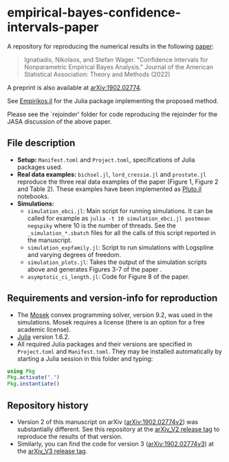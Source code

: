 # empirical-bayes-confidence-intervals-paper

A repository for reproducing the numerical results in the following [paper](https://www.tandfonline.com/doi/abs/10.1080/01621459.2021.2008403):

  >Ignatiadis, Nikolaos, and Stefan Wager. "Confidence Intervals for Nonparametric Empirical Bayes Analysis." Journal of the American Statistical Association: Theory and Methods (2022)

A preprint is also available at [arXiv:1902.02774](https://arxiv.org/abs/1902.02774).

See [Empirikos.jl](https://github.com/nignatiadis/Empirikos.jl) for the Julia package implementing the proposed method.

Please see the `rejoinder' folder for code reproducing the rejoinder for the JASA discussion of the above paper.

## File description

* **Setup:** `Manifest.toml` and `Project.toml`, specifications of Julia packages used.
* **Real data examples:** `bichsel.jl`, `lord_cressie.jl` and `prostate.jl` reproduce the three real data examples of the paper (Figure 1, Figure 2 and Table 2). These examples have been implemented as [Pluto.jl](https://github.com/fonsp/Pluto.jl) notebooks.
* **Simulations:**
  * `simulation_ebci.jl`: Main script for running simulations. It can be called for example as `julia -t 10 simulation_ebci.jl postmean negspiky` where 10 is the number of threads. See the `_simulation_*.sbatch` files for all the calls of this script reported in the manuscript.
  * `simulation_expfamily.jl`: Script to run simulations with Logspline and varying degrees of freedom.
  * `simulation_plots.jl`: Takes the output of the simulation scripts above and generates Figures 3-7 of the paper .
  * `asymptotic_ci_length.jl`: Code for Figure 8 of the paper.

## Requirements and version-info for reproduction

* The [Mosek](https://www.mosek.com/) convex programming solver, version 9.2, was used in the simulations. Mosek requires a license (there is an option for a free academic license).
* [Julia](https://julialang.org/) version 1.6.2.
* All required Julia packages and their versions are specified in `Project.toml` and `Manifest.toml`. They may be installed automatically by starting a Julia session in this folder and typing:
```julia
using Pkg
Pkg.activate(".")
Pkg.instantiate()
```

## Repository history

* Version 2 of this manuscript on arXiv ([arXiv:1902.02774v2](https://arxiv.org/abs/1902.02774v2)) was substantially different. See this repository at the [arXiv_V2 release tag](https://github.com/nignatiadis/empirical-bayes-confidence-intervals-paper/releases/tag/arXiv_v2) to reproduce the results of that version.
* Similarly, you can find the code for version 3  ([arXiv:1902.02774v3](https://arxiv.org/abs/1902.02774v3)) at the [arXiv_V3 release tag](https://github.com/nignatiadis/empirical-bayes-confidence-intervals-paper/releases/tag/arXiv_v3).
